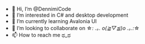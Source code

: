 - 👋 Hi, I’m @DennimiCode
- 👀 I’m interested in C# and desktop development
- 🌱 I’m currently learning Avalonia UI
- 💞️ I’m looking to collaborate on ☆*: .｡. o(≧▽≦)o .｡.:*☆
- 📫 How to reach me ಥ_ಥ

<!---
DennimiCode/DennimiCode is a ✨ special ✨ repository because its `README.md` (this file) appears on your GitHub profile.
You can click the Preview link to take a look at your changes.
--->
